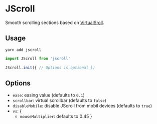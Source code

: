 # JScroll

Smooth scrolling sections based on <a href="http://www.everyday3d.com/blog/index.php/2014/08/18/smooth-scrolling-with-virtualscroll/">VirtualSroll</a>.

## Usage

`yarn add jscroll`

```Javascript
import JScroll from 'jscroll'

JScroll.init({ // Options is optional })
```

## Options
- `ease`: easing value (defaults to `0.1`)
- `scrollbar`: virtual scrollbar (defaults to `false`)
- `disableMobile`: disable JScroll from mobil devices (defaults to `true`)
- `vs`: {
  - `mouseMultiplier`: defaults to 0.45
}
